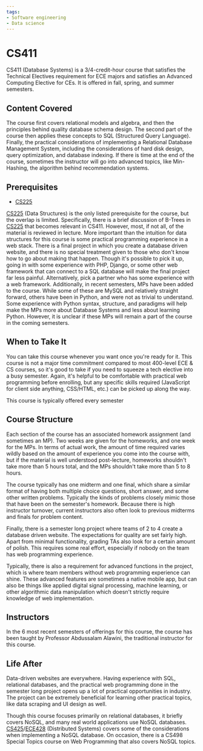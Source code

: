 ```yaml
---
tags:
- Software engineering
- Data science
---
```


# CS411

CS411 (Database Systems) is a 3/4-credit-hour course that satisfies the Technical Electives requirement for ECE majors and satisfies an Advanced Computing Elective for CEs. It is offered in fall, spring, and summer semesters.

## Content Covered

The course first covers relational models and algebra, and then the principles behind quality database schema design. The second part of the course then applies these concepts to SQL (Structured Query Language). Finally, the practical considerations of implementing a Relational Database Management System, including the considerations of hard disk design, query optimization, and database indexing. If there is time at the end of the course, sometimes the instructor will go into advanced topics, like Min-Hashing, the algorithm behind recommendation systems.

## Prerequisites

- [CS225](CS225.md)


[CS225](CS225.md) (Data Structures) is the only listed prerequisite for the course, but the overlap is limited. Specifically, there is a brief discussion of B-Trees in [CS225](CS225.md) that becomes relevant in CS411. However, most, if not all, of the material is reviewed in lecture. More important than the intuition for data structures for this course is some practical programming experience in a web stack. There is a final project in which you create a database driven website, and there is no special treatment given to those who don't know how to go about making that happen. Though it's possible to pick it up, going in with some experience with PHP, Django, or some other web framework that can connect to a SQL database will make the final project far less painful. Alternatively, pick a partner who has some experience with a web framework. Additionally, in recent semesters, MPs have been added to the course. While some of these are MySQL and relatively straight forward, others have been in Python, and were not as trivial to understand. Some experience with Python syntax, structure, and paradigms will help make the MPs more about Database Systems and less about learning Python. However, it is unclear if these MPs will remain a part of the course in the coming semesters.

## When to Take It

You can take this course whenever you want once you're ready for it. This course is not a major time commitment compared to most 400-level ECE & CS courses, so it's good to take if you need to squeeze a tech elective into a busy semester. Again, it's helpful to be comfortable with practical web programming before enrolling, but any specific skills required (JavaScript for client side anything, CSS/HTML, etc.) can be picked up along the way.

This course is typically offered every semester

## Course Structure

Each section of the course has an associated homework assignment (and sometimes an MP). Two weeks are given for the homeworks, and one week for the MPs. In terms of actual work, the amount of time required varies wildly based on the amount of experience you come into the course with, but if the material is well understood post-lecture, homeworks shouldn't take more than 5 hours total, and the MPs shouldn't take more than 5 to 8 hours.

The course typically has one midterm and one final, which share a similar format of having both multiple choice questions, short answer, and some other written problems. Typically the kinds of problems closely mimic those that have been on the semester's homework. Because there is high instructor turnover, current instructors also often look to previous midterms and finals for problem content.

Finally, there is a semester long project where teams of 2 to 4 create a database driven website. The expectations for quality are set fairly high. Apart from minimal functionality, grading TAs also look for a certain amount of polish. This requires some real effort, especially if nobody on the team has web programming experience.

Typically, there is also a requirement for advanced functions in the project, which is where team members without web programming experience can shine. These advanced features are sometimes a native mobile app, but can also be things like applied digital signal processing, machine learning, or other algorithmic data manipulation which doesn't strictly require knowledge of web implementation.


## Instructors

In the 6 most recent semesters of offerings for this course, the course has been taught by Professor Abdussalam Alawini, the traditional instructor for this course.

[comment]: # (## Course Tips)

## Life After

Data-driven websites are everywhere. Having experience with SQL, relational databases, and the practical web programming done in the semester long project opens up a lot of practical opportunities in industry. The project can be extremely beneficial for learning other practical topics, like data scraping and UI design as well.

Though this course focuses primarily on relational databases, it briefly covers NoSQL, and many real world applications use NoSQL databases. [CS425](CS425.md)/[ECE428](../ECE%20Course%20Offerings/ECE428.md) (Distributed Systems) covers some of the considerations when implementing a NoSQL database. On occasion, there is a CS498 Special Topics course on Web Programming that also covers NoSQL topics.

[comment]: # (## Infamous Topics)